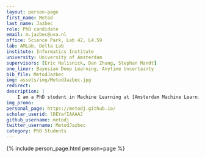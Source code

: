 ```yaml
---
layout: person-page
first_name: Metod 
last_name: Jazbec
role: PhD candidate
email: m.jazbec@uva.nl
office: Science Park, Lab 42, L4.59
lab: AMLab, Delta Lab
institute: Informatics Institute
university: University of Amsterdam
supervisors: [Eric Nalisnick, Dan Zhang, Stephan Mandt]
one_liner: Bayesian Deep Learning, Anytime Uncertainty
bib_file: MetodJazbec
img: assets/img/MetodJazbec.jpg
redirect: 
description: |
    I am a PhD student in Machine Learning at [Amsterdam Machine Learning Lab](/) (AMLab) and [Delta Lab](https://ivi.fnwi.uva.nl/uvaboschdeltalab/), supervised by [Eric Nalisnick](https://amlab.science.uva.nl/people/EricNalisnick/), [Dan Zhang](https://www.bosch-ai.com/research/researcher-pages/t_overviewpage_133.html), and [Stephan Mandt](http://www.stephanmandt.com/). I am interested in bayesian deep learning, more specifically in developing systems that can provide best uncertainty estimations under given computational constraints.
img_promo: 
personal_page: https://metodj.github.io/
scholar_userid: lDEYafIAAAAJ
github_username: metodj
twitter_username: MetodJazbec
category: PhD Students 
---
```


{% include person_page.html person=page %}
